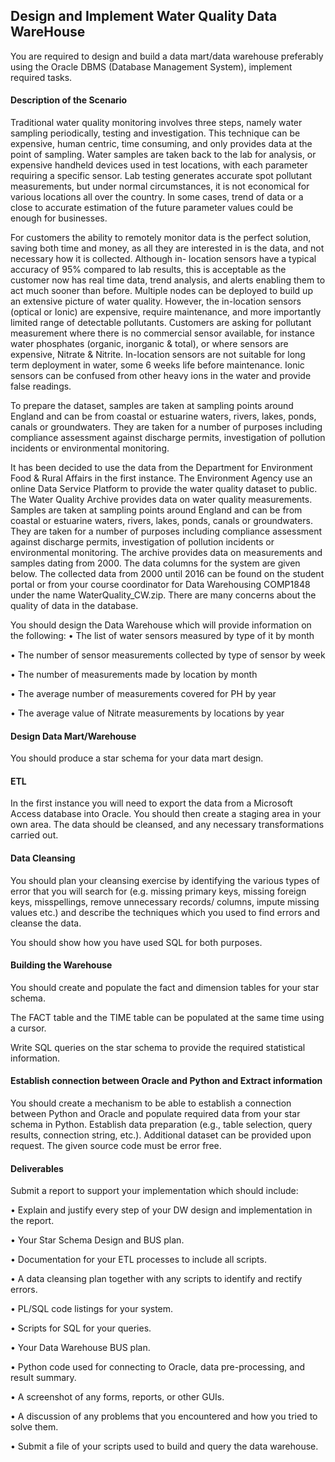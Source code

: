 ## Design and Implement Water Quality Data WareHouse

You are required to design and build a data mart/data warehouse preferably using the Oracle DBMS (Database Management System), implement required tasks. 

#### Description of the Scenario 

Traditional water quality monitoring involves three steps, namely water sampling periodically, 
testing and investigation. This technique can be expensive, human centric, time consuming, and only 
provides data at the point of sampling. Water samples are taken back to the lab for analysis, or 
expensive handheld devices used in test locations, with each parameter requiring a specific sensor. 
Lab testing generates accurate spot pollutant measurements, but under normal circumstances, it is 
not economical for various locations all over the country. In some cases, trend of data or a close to 
accurate estimation of the future parameter values could be enough for businesses.

For customers the ability to remotely monitor data is the perfect solution, saving both time and 
money, as all they are interested in is the data, and not necessary how it is collected. Although in-
location sensors have a typical accuracy of 95% compared to lab results, this is acceptable as the 
customer now has real time data, trend analysis, and alerts enabling them to act much sooner than 
before. Multiple nodes can be deployed to build up an extensive picture of water quality. However, 
the in-location sensors (optical or Ionic) are expensive, require maintenance, and more importantly 
limited range of detectable pollutants. Customers are asking for pollutant measurement where there 
is no commercial sensor available, for instance water phosphates (organic, inorganic & total), or 
where sensors are expensive, Nitrate & Nitrite. In-location sensors are not suitable for long term 
deployment in water, some 6 weeks life before maintenance. Ionic sensors can be confused from 
other heavy ions in the water and provide false readings. 

To prepare the dataset, samples are taken at sampling points around England and can be from 
coastal or estuarine waters, rivers, lakes, ponds, canals or groundwaters. They are taken for a 
number of purposes including compliance assessment against discharge permits, investigation of 
pollution incidents or environmental monitoring. 

It has been decided to use the data from the Department for Environment Food & Rural Affairs in 
the first instance. The Environment Agency use an online Data Service Platform to provide the water 
quality dataset to public. The Water Quality Archive provides data on water quality measurements. 
Samples are taken at sampling points around England and can be from coastal or estuarine waters, 
rivers, lakes, ponds, canals or groundwaters. They are taken for a number of purposes including 
compliance assessment against discharge permits, investigation of pollution incidents or 
environmental monitoring. The archive provides data on measurements and samples dating from 
2000. The data columns for the system are given below. The collected data from 2000 until 2016 can 
be found on the student portal or from your course coordinator for Data Warehousing COMP1848
under the name WaterQuality_CW.zip. There are many concerns about the quality of data in the 
database.

You should design the Data Warehouse which will provide information on the following:
• The list of water sensors measured by type of it by month

• The number of sensor measurements collected by type of sensor by week

• The number of measurements made by location by month

• The average number of measurements covered for PH by year

• The average value of Nitrate measurements by locations by year

#### Design Data Mart/Warehouse 
You should produce a star schema for your data mart design. 

#### ETL 
In the first instance you will need to export the data from a Microsoft Access database into Oracle. 
You should then create a staging area in your own area. The data should be cleansed, and any 
necessary transformations carried out. 

#### Data Cleansing 
You should plan your cleansing exercise by identifying the various types of error that you will search 
for (e.g. missing primary keys, missing foreign keys, misspellings, remove unnecessary records/
columns, impute missing values etc.) and describe the techniques which you used to find errors and 
cleanse the data. 

You should show how you have used SQL for both purposes. 

#### Building the Warehouse 

You should create and populate the fact and dimension tables for your star schema. 

The FACT table and the TIME table can be populated at the same time using a cursor. 

Write SQL queries on the star schema to provide the required statistical information. 

#### Establish connection between Oracle and Python and Extract information
You should create a mechanism to be able to establish a connection between Python and Oracle 
and populate required data from your star schema in Python. Establish data preparation (e.g., table 
selection, query results, connection string, etc.). Additional dataset can be provided upon request. 
The given source code must be error free. 

#### Deliverables 
Submit a report to support your implementation which should include: 

• Explain and justify every step of your DW design and implementation in the report.

• Your Star Schema Design and BUS plan.

• Documentation for your ETL processes to include all scripts.

• A data cleansing plan together with any scripts to identify and rectify errors.

• PL/SQL code listings for your system.

• Scripts for SQL for your queries.

• Your Data Warehouse BUS plan.

• Python code used for connecting to Oracle, data pre-processing, and result summary.

• A screenshot of any forms, reports, or other GUIs.

• A discussion of any problems that you encountered and how you tried to solve them.

• Submit a file of your scripts used to build and query the data warehouse.
